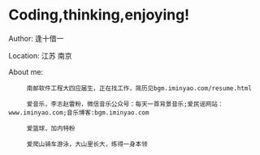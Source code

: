 # Coding,thinking,enjoying!


Author: 逢十借一

Location: 江苏 南京

About me:

         南邮软件工程大四应届生，正在找工作，简历见bgm.iminyao.com/resume.html

         爱音乐，李志赵雷粉，微信音乐公众号：每天一首背景音乐;爱民谣网站：www.iminyao.com;音乐博客:bgm.iminyao.com

         爱篮球，加内特粉

         爱爬山骑车游泳，大山里长大，练得一身本领
